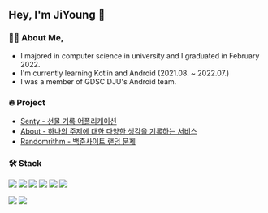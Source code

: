 ## Hey, I'm JiYoung 👋 
  
### 🙋‍♀️ About Me,
- I majored in computer science in university and I graduated in February 2022.  
- I'm currently learning Kotlin and Android (2021.08. ~ 2022.07.)
- I was a member of GDSC DJU's Android team.  
 
### 🔥 Project  
- [Senty - 선물 기록 어플리케이션](https://github.com/w36495/Senty)
- [About - 하나의 주제에 대한 다양한 생각을 기록하는 서비스](https://github.com/w36495/about)
- [Randomrithm - 백준사이트 랜덤 문제](https://github.com/w36495/randomrithm)

### 🛠 Stack  
<img src="https://img.shields.io/badge/Java-007396??style=for-the-badge&logo=Java&logoColor=white"/></a>
<img src="https://img.shields.io/badge/Kotlin-7F52FF??style=flat-square&logo=Kotlin&logoColor=white"/></a>
<img src="https://img.shields.io/badge/C-A8B9CC??style=flat-square&logo=C&logoColor=white"/></a>
<img src="https://img.shields.io/badge/PHP-777BB4??style=flat-square&logo=PHP&logoColor=white"/></a>
<img src="https://img.shields.io/badge/HTML5-E34F26??style=flat-square&logo=HTML5&logoColor=white"/></a>
<img src="https://img.shields.io/badge/CSS3-1572B6??style=flat-square&logo=CSS3&logoColor=white"/></a>

<img src="https://img.shields.io/badge/MySQL-4479A1??style=flat-square&logo=MySQL&logoColor=white"/></a>
<img src="https://img.shields.io/badge/Android-3DDC84??style=flat-square&logo=Android&logoColor=white"/></a>
